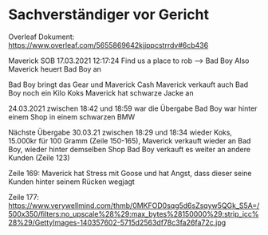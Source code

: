 # Sachverständiger vor Gericht

Overleaf Dokument:
https://www.overleaf.com/5655869642kjjppcstrrdv#6cb436


Maverick SOB 17.03.2021 12:17:24 Find us a place to rob --> Bad Boy
Also Maverick heuert Bad Boy an

Bad Boy bringt das Gear und Maverick Cash
Maverick verkauft auch Bad Boy noch ein Kilo Koks
Maverick hat schwarze Jacke an

24.03.2021 zwischen 18:42 und 18:59 war die Übergabe 
Bad Boy war hinter einem Shop in einem schwarzen BMW

Nächste Übergabe 30.03.21 zwischen 18:29 und 18:34 wieder Koks, 15.000kr für 100 Gramm (Zeile 150-165), Maverick verkauft wieder an Bad Boy, wieder hinter demselben Shop
Bad Boy verkauft es weiter an andere Kunden (Zeile 123)

Zeile 169: Maverick hat Stress mit Goose und hat Angst, dass dieser seine Kunden hinter seinem Rücken wegjagt

Zeile 177: https://www.verywellmind.com/thmb/0MKFOD0sqg5d6sZsqyw5QGk_S5A=/500x350/filters:no_upscale%28%29:max_bytes%28150000%29:strip_icc%28%29/GettyImages-140357602-5715d2563df78c3fa26fa72c.jpg